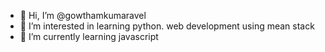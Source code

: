 - 👋 Hi, I’m @gowthamkumaravel
- 👀 I’m interested in learning python. web development using mean stack
- 🌱 I’m currently learning javascript

<!---
gowthamkumaravel/gowthamkumaravel is a ✨ special ✨ repository because its `README.md` (this file) appears on your GitHub profile.
You can click the Preview link to take a look at your changes.
--->
